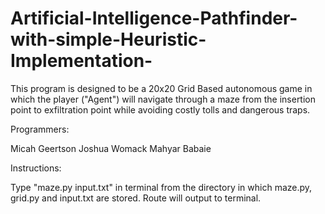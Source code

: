# Artificial-Intelligence-Pathfinder-with-simple-Heuristic-Implementation-
This program is designed to be a 20x20 Grid Based autonomous game in which the player ("Agent") will navigate through a maze from the insertion point to exfiltration point while avoiding costly tolls and dangerous traps. 

Programmers:

Micah Geertson
Joshua Womack
Mahyar Babaie


Instructions:

Type "maze.py input.txt" in terminal from the directory in which maze.py, grid.py and input.txt are stored.  Route will output to terminal.
